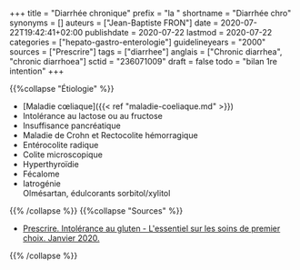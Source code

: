 +++
title = "Diarrhée chronique"
prefix = "la "
shortname = "Diarrhée chro"
synonyms = []
auteurs = ["Jean-Baptiste FRON"]
date = 2020-07-22T19:42:41+02:00
publishdate = 2020-07-22
lastmod = 2020-07-22
categories = ["hepato-gastro-enterologie"]
guidelineyears = "2000"
sources = ["Prescrire"]
tags = ["diarrhee"]
anglais = ["Chronic diarrhea", "chronic diarrhoea"]
sctid = "236071009"
draft = false
todo = "bilan 1re intention"
+++

{{%collapse "Étiologie" %}}

- [Maladie cœliaque]({{< ref "maladie-coeliaque.md" >}})
- Intolérance au lactose ou au fructose
- Insuffisance pancréatique
- Maladie de Crohn et Rectocolite hémorragique
- Entérocolite radique
- Colite microscopique
- Hyperthyroïdie
- Fécalome
- Iatrogénie  
Olmésartan, édulcorants sorbitol/xylitol

{{% /collapse %}}
{{%collapse "Sources" %}}

- [Prescrire. Intolérance au gluten - L'essentiel sur les soins de premier choix. Janvier 2020.](https://prescrire.org)

{{% /collapse %}}
